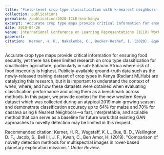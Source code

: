 ```yaml
---
title: "Field-level crop type classification with k-nearest neighbors: A baseline for a new Kenya smallholder dataset"
collection: publications
permalink: /publication/2020-ICLR-knn-kenya
excerpt: 'Accurate crop type maps provide critical information for ensuring food security, yet there has been limited research on crop type classification for smallholder agriculture, particularly in sub-Saharan Africa where risk of food insecurity is highest. Publicly-available ground-truth data such as the newly-released training dataset of crop types in Kenya (Radiant MLHub) are catalyzing this research, but it is important to understand the context of when, where, and how these datasets were obtained when evaluating classification performance and using them as a benchmark across methods. In this paper, we provide context for the new western Kenya dataset which was collected during an atypical 2019 main growing season and demonstrate classification accuracy up to 64% for maize and 70% for cassava using k Nearest Neighbors—a fast, interpretable, and scalable method that can serve as a baseline for future work.'
date: 2020-04-26
venue: International Conference on Learning Representations (ICLR) Workshops
paperurl: 
citation: 'Kerner, H. R., Nakalembe, C., Becker-Reshef, I. (2020). &quot;Field-level crop type classification with k-nearest neighbors: A baseline for a new Kenya smallholder dataset.&quot; To appear in <i>Proceedings of the International Conference on Learning Representations (ICLR) Workshops</i>.'
---
```

Accurate crop type maps provide critical information for ensuring food security, yet there has been limited research on crop type classification for smallholder agriculture, particularly in sub-Saharan Africa where risk of food insecurity is highest. Publicly-available ground-truth data such as the newly-released training dataset of crop types in Kenya (Radiant MLHub) are catalyzing this research, but it is important to understand the context of when, where, and how these datasets were obtained when evaluating classification performance and using them as a benchmark across methods. In this paper, we provide context for the new western Kenya dataset which was collected during an atypical 2019 main growing season and demonstrate classification accuracy up to 64% for maize and 70% for cassava using k Nearest Neighbors—a fast, interpretable, and scalable method that can serve as a baseline for future work.that existing GAN approaches to novelty detection may be limited in this respect.

<!-- [Download paper here](http://hannah-rae.github.io/files/Kerner_et_al_2019.pdf) -->

Recommended citation: Kerner, H. R., Wagstaff, K. L., Bue, B. D., Wellington, D. F., Jacob, S., Bell III, J. F., Kwan, C., Ben Amor, H. (2019). &quot;Comparison of novelty detection methods for multispectral images in rover-based planetary exploration missions.&quot; <i>Under Review</i>.